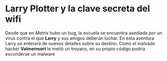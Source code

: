 # Larry Plotter y la clave secreta del wifi
Desde que en *Matrix* hubo un bug, la escuela se encuentra asediada por un virus contra el que **Larry** y sus amigos deberán luchar.
En esta aventura Larry se enterará de nuevos detalles sobre su destino.
Como el malvado hacker **Valmermort** le metió un troyano, en su propio código podría esconderse un malware
